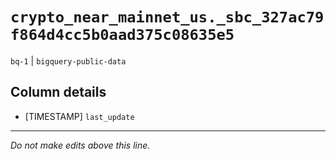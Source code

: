 # `crypto_near_mainnet_us._sbc_327ac79f864d4cc5b0aad375c08635e5`
`bq-1` | `bigquery-public-data`

## Column details
* [TIMESTAMP] `last_update`

-------------------------------------------------------------------------------
*Do not make edits above this line.*
